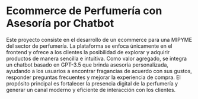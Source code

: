 # Ecommerce de Perfumería con Asesoría por Chatbot

Este proyecto consiste en el desarrollo de un ecommerce para una MIPYME del sector de perfumería. La plataforma se enfoca únicamente en el frontend y ofrece a los clientes la posibilidad de explorar y adquirir productos de manera sencilla e intuitiva. Como valor agregado, se integra un chatbot basado en GPT-3.5 que brinda asesoría personalizada, ayudando a los usuarios a encontrar fragancias de acuerdo con sus gustos, responder preguntas frecuentes y mejorar la experiencia de compra. El propósito principal es fortalecer la presencia digital de la perfumería y generar un canal moderno y eficiente de interacción con los clientes.

